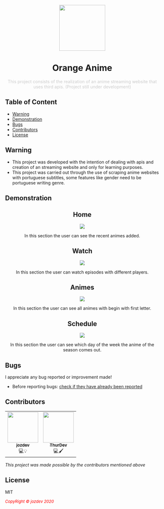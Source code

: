 <p align="center">
  <img src="https://image.flaticon.com/icons/png/512/835/835649.png" width=150px" align="center">
</p>
                                                                        
<h1 align="center">Orange Anime</h1>
<p align="center" style="color: #ccc;">
This project consists of the realization of an anime streaming website that uses third apis. (Project still under development)
</p>


## Table of Content

- [Warning](#warning)
- [Demonstration](#demonstration)
- [Bugs](#bugs)
- [Contributors](#contributors)
- [License](#license)



## Warning

- This project was developed with the intention of dealing with apis and creation of an streaming website and only for learning purposes.
- This project was carried out through the use of scraping anime websites with portuguese subtitles, some features like gender need to be portuguese writing genre.


## Demonstration 

<h2 align="center">Home</h1>
<p align="center">
 <img src="https://cdn.discordapp.com/attachments/450718681492750344/713497861609750668/unknown.png"  align="center">
 
 <p align="center">In this section the user can see the recent animes added.</p></p>

<h2 align="center">Watch</h1>
<p align="center">
 <img src="https://cdn.discordapp.com/attachments/708828143846424576/708847136560906292/Screenshot_at_May_10_02-04-18.png"  align="center">
 
 <p align="center">In this section the user can watch episodes with different players.</p></p>
      
<h2 align="center">Animes</h1>
<p align="center">
 <img src="https://cdn.discordapp.com/attachments/450718681492750344/713497794949677076/unknown.png"  align="center">
 
 <p align="center">In this section the user can see all animes with begin with first letter.</p></p>
         
<h2 align="center">Schedule</h1>
<p align="center">
 <img src="https://cdn.discordapp.com/attachments/450718681492750344/713497721063080086/unknown.png"  align="center">
 
 <p align="center">In this section the user can see which day of the week the anime of the season comes out.</p></p>
         
         
## Bugs

I appreciate any bug reported or improvement made!

- Before reporting bugs:
[check if they have already been reported](https://github.com/jozdev/Anime-Crawler-API/issues)
                                                                                                                                      
## Contributors

<table align="center">
  <tr>
    <td align="center"><a href="https://github.com/jozdev"><img src="https://avatars0.githubusercontent.com/u/58850639?s=460&u=7b99346947ef28fb23b98604356fd3b3013c418b&v=4" width="100px;" alt=""/><br /><sub><b>jozdev</b></sub></a><br /><a title="Code">💻💡</a></td>
    <td align="center"><a href="https://github.com/thurdev"><img src="https://avatars0.githubusercontent.com/u/34294813?s=400&u=725e4548b484417d368e03fb7c619bd3cbd0f12f&v=4" width="100px;" alt=""/><br /><sub><b>ThurDev</b></sub></a><br /><a title="Code">💻🖌️</a></td>
  </tr>
</table>

<i>This project was made possible by the contributors mentioned above</i>

## License

MIT


 <i style='text-align: center; color: red;font-size: 13px;'>CopyRight © jozdev 2020</i> 
